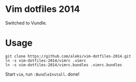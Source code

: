 # Vim dotfiles 2014

Switched to Vundle.

# Usage

```
git clone https://github.com/aleks/vim-dotfiles-2014.git
ln -s vim-dotfiles-2014/vimrc .vimrc
ln -s vim-dotfiles-2014/vimrc.bundles .vimrc.bundles
```

Start ```vim```, run ```:BundleInstall```. done!
